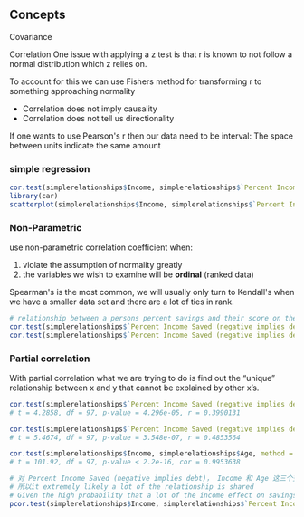 ## Concepts

Covariance

Correlation
One issue with applying a z test is that r is known to not follow a normal distribution which z relies on.

To account for this we can use Fishers method for transforming r to something approaching normality

* Correlation does not imply causality
* Correlation does not tell us directionality

If one wants to use Pearson's r then our data need to be interval: The space between units indicate the same amount

### simple regression

```r
cor.test(simplerelationships$Income, simplerelationships$`Percent Income Saved (negative implies debt)`, method = "pearson", conf.level = .99)
library(car)
scatterplot(simplerelationships$Income, simplerelationships$`Percent Income Saved (negative implies debt)`)
```
### Non-Parametric
use non-parametric correlation coefficient when:
1. violate the assumption of normality greatly 
2. the variables we wish to examine will be **ordinal** (ranked data)

Spearman's is the most common, we will usually only turn to Kendall's when we have a smaller data set and there are a lot of ties in rank.

```r
# relationship between a persons percent savings and their score on the motivation scale
cor.test(simplerelationships$`Percent Income Saved (negative implies debt)`, simplerelationships$`Motivation Score (rank variable)`, method = "spearman", conf.level = .99)
cor.test(simplerelationships$`Percent Income Saved (negative implies debt)`, simplerelationships$`Motivation Score (rank variable)`, method = “kendall", conf.level = .99)
```

### Partial correlation

With partial correlation what we are trying to do is find out the “unique” relationship between x and y that cannot be explained by other x’s.

```r
cor.test(simplerelationships$`Percent Income Saved (negative implies debt)`, simplerelationships$Income, method = "pearson")
# t = 4.2858, df = 97, p-value = 4.296e-05, r = 0.3990131 

cor.test(simplerelationships$`Percent Income Saved (negative implies debt)`, simplerelationships$Age, method = "pearson") 
# t = 5.4674, df = 97, p-value = 3.548e-07, r = 0.4853564 

cor.test(simplerelationships$Income, simplerelationships$Age, method = "pearson")
# t = 101.92, df = 97, p-value < 2.2e-16, cor = 0.9953638

# 对 Percent Income Saved (negative implies debt)， Income 和 Age 这三个变量分别算 correlation，发现它们互相之间都是 highly correlated, 
# 所以it extremely likely a lot of the relationship is shared
# Given the high probability that a lot of the income effect on savings is shared with age we should run a partial correlation
pcor.test(simplerelationships$Income, simplerelationships$`Percent Income Saved (negative implies debt)`, simplerelationships$Age, method = "pearson")
```

